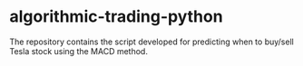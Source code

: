 # algorithmic-trading-python
The repository contains the script developed for predicting when to buy/sell Tesla stock using the MACD method.
